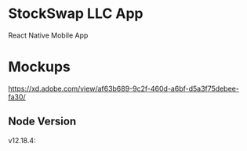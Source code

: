 # StockSwap LLC App
React Native Mobile App

# Mockups
https://xd.adobe.com/view/af63b689-9c2f-460d-a6bf-d5a3f75debee-fa30/

## Node Version
v12.18.4: 
